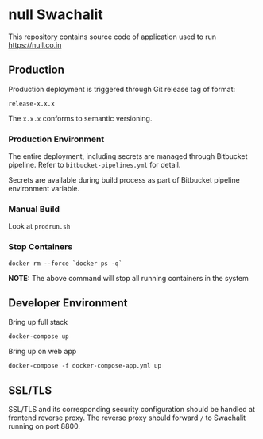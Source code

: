# null Swachalit

This repository contains source code of application used to run https://null.co.in

## Production

Production deployment is triggered through Git release tag of format:

```
release-x.x.x
```

The `x.x.x` conforms to semantic versioning.

### Production Environment

The entire deployment, including secrets are managed through Bitbucket pipeline.
Refer to `bitbucket-pipelines.yml` for detail.

Secrets are available during build process as part of Bitbucket pipeline environment variable.

### Manual Build

Look at `prodrun.sh`

### Stop Containers

```
docker rm --force `docker ps -q`
```

**NOTE:** The above command will stop all running containers in the system

## Developer Environment

Bring up full stack

```
docker-compose up
```

Bring up on web app

```
docker-compose -f docker-compose-app.yml up
```

## SSL/TLS

SSL/TLS and its corresponding security configuration should be handled at frontend reverse proxy. The reverse proxy should forward `/` to Swachalit running on port 8800.



